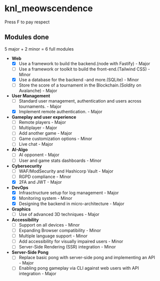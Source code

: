 # knl_meowscendence
Press F to pay respect

## Modules done

5 major + 2 minor = 6 full modules

- **Web**
  - [x] Use a framework to build the backend.(node with Fastify) - Major
  - [ ] Use a framework or toolkit to build the front-end.(Tailwind CSS) - Minor
  - [x] Use a database for the backend -and more.(SQLite) - Minor
  - [ ] Store the score of a tournament in the Blockchain.(Soldity on Avalanche) - Major
- **User Management**
  - [ ] Standard user management, authentication and users across tournaments. - Major
  - [x] Implement remote authentication. - Major
- **Gameplay and user experience**
  - [ ] Remote players - Major
  - [ ] Multiplayer - Major
  - [ ] Add another game - Major
  - [ ] Game customization options - Minor
  - [ ] Live chat - Major
- **AI-Algo**
  - [ ] AI opponent - Major
  - [ ] User and game stats dashboards - Minor
- **Cybersecurity**
  - [ ] WAF/ModSecurity and Hashicorp Vault - Major
  - [ ] RGPD compliance - Minor
  - [x] 2FA and JWT - Major
- **DevOps**
  - [x] Infrasctructure setup for log management - Major
  - [x] Monitoring system - Minor
  - [x] Designing the backend in micro-architecture - Major
- **Graphics**
  - [ ] Use of advanced 3D techniques - Major
- **Accessibility**
  - [ ] Support on all devices - Minor
  - [ ] Expanding Browser compatibility - Minor
  - [ ] Multiple language support - Minor
  - [ ] Add accessibility for visually impaired users - Minor
  - [ ] Server-Side Rendering (SSR) integration - Minor
- **Server-Side Pong**
  - [ ] Replace basic pong with server-side pong and implementing an API - Major
  - [ ] Enabling pong gameplay via CLI against web users with API integration - Major

